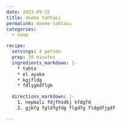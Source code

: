 ```yaml
---
date: 2023-09-15
title: dneme tahtası
permalink: dneme-tahtası
categories:
  - soup

recipe:
  servings: 4 person
  prep: 30 minutes
  ingredients_markdown: |-
    * tahta
    * el ayaka
    * kgjfldg
    * fdlşgkdflgk

  directions_markdown: |-
    1. nepmalı fdjfhsdkj kfdgfd
    2. gjkfg fgldfgfdg flgdfg fldgdfjgdf

---
```

